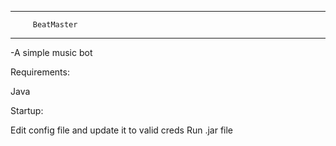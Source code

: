------------------------------
         BeatMaster
------------------------------

   -A simple music bot
   
   
Requirements:

Java

Startup:

Edit config file and update it to valid creds
Run .jar file
